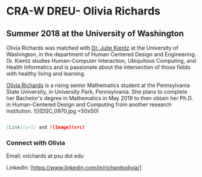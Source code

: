 # CRA-W DREU-  Olivia Richards 

## Summer 2018 at the University of Washington

Olivia Richards was matched with [Dr. Julie Kientz](juliekientz.com) at the University of Washington, in the department of Human Centered Design and Engineering. Dr. Kientz studies Human-Computer Interaction, Ubiquitous Computing, and Health Informatics and is passionate about the intersection of those fields with healthy living and learning.

[Olivia Richards](https://livkrichards.wixsite.com/mysite) is a rising senior Mathematics student at the Pennsylvania State University, in University Park, Pennsylvania. She plans to complete her Bachelor's degree in Mathematics in May 2019 to then obtain her Ph.D. in Human-Centered Design and Computing from another research institution. 
![](DSC_0970.jpg =50x50)

```markdown

[Link](url) and ![Image](src)
```

### Connect with Olivia
Email: orichards at psu dot edu

LinkedIn: [https://www.linkedin.com/in/richardsolivia/]
